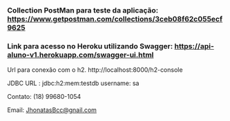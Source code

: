 ### Collection PostMan para teste da aplicação: https://www.getpostman.com/collections/3ceb08f62c055ecf9625
### Link para acesso no Heroku utilizando Swagger: https://api-aluno-v1.herokuapp.com/swagger-ui.html

Url para conexão com o h2. http://localhost:8000/h2-console

JDBC URL : jdbc:h2:mem:testdb username: sa


Contato: (18) 99680-1054 

Email: JhonatasBcc@gnail.com
